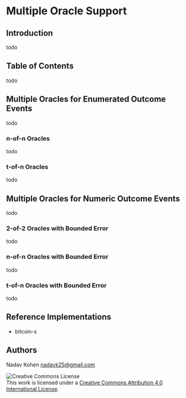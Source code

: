 # Multiple Oracle Support

## Introduction

todo

## Table of Contents

todo

## Multiple Oracles for Enumerated Outcome Events

todo

### n-of-n Oracles

todo

### t-of-n Oracles

todo

## Multiple Oracles for Numeric Outcome Events

todo

### 2-of-2 Oracles with Bounded Error

todo

### n-of-n Oracles with Bounded Error

todo

### t-of-n Oracles with Bounded Error

todo

## Reference Implementations

* bitcoin-s

## Authors

Nadav Kohen <nadavk25@gmail.com>

![Creative Commons License](https://i.creativecommons.org/l/by/4.0/88x31.png "License CC-BY")
<br>
This work is licensed under a [Creative Commons Attribution 4.0 International License](http://creativecommons.org/licenses/by/4.0/).